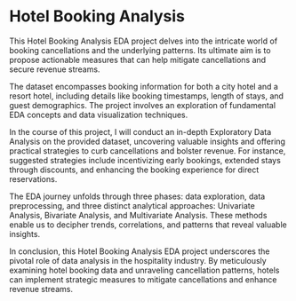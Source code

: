 # **Hotel Booking Analysis**

This Hotel Booking Analysis EDA project delves into the intricate world of booking cancellations and the underlying patterns. Its ultimate aim is to propose actionable measures that can help mitigate cancellations and secure revenue streams.

The dataset encompasses booking information for both a city hotel and a resort hotel, including details like booking timestamps, length of stays, and guest demographics. The project involves an exploration of fundamental EDA concepts and data visualization techniques.

In the course of this project, I will conduct an in-depth Exploratory Data Analysis on the provided dataset, uncovering valuable insights and offering practical strategies to curb cancellations and bolster revenue. For instance, suggested strategies include incentivizing early bookings, extended stays through discounts, and enhancing the booking experience for direct reservations.

The EDA journey unfolds through three phases: data exploration, data preprocessing, and three distinct analytical approaches: Univariate Analysis, Bivariate Analysis, and Multivariate Analysis. These methods enable us to decipher trends, correlations, and patterns that reveal valuable insights.

In conclusion, this Hotel Booking Analysis EDA project underscores the pivotal role of data analysis in the hospitality industry. By meticulously examining hotel booking data and unraveling cancellation patterns, hotels can implement strategic measures to mitigate cancellations and enhance revenue streams.
